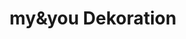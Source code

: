 ---
title: "my&you Dekoration"
url: /fredersdorf-vogelsdorf/myundyou-dekoration/
shop: Allgemein
---